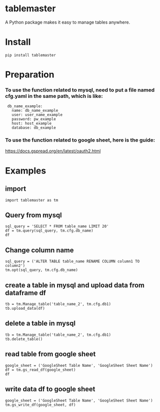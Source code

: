 # tablemaster
A Python package makes it easy to manage tables anywhere.

# Install
```
pip install tablemaster
```

# Preparation
### To use the function related to mysql, need to put a file named cfg.yaml in the same path, which is like:
```
 db_name_example:
   name: db_name_example
   user: user_name_example
   password: pw_example
   host: host_example
   database: db_example
```

### To use the function related to google sheet, here is the guide:
https://docs.gspread.org/en/latest/oauth2.html

# Examples

## import
```
import tablemaster as tm
```

## Query from mysql
```
sql_query = 'SELECT * FROM table_name LIMIT 20'
df = tm.query(sql_query, tm.cfg.db_name)
df
```

## Change column name
```
sql_query = ('ALTER TABLE table_name RENAME COLUMN column1 TO column2')
tm.opt(sql_query, tm.cfg.db_name)
```

## create a table in mysql and upload data from dataframe df
```
tb = tm.Manage_table('table_name_2', tm.cfg.db1)
tb.upload_data(df)
```

## delete a table in mysql
```
tb = tm.Manage_table('table_name_2', tm.cfg.db1)
tb.delete_table()
```

## read table from google sheet
```
google_sheet = ('GoogleSheet Table Name', 'GoogleSheet Sheet Name')
df = tm.gs_read_df(google_sheet)
df
```

## write data df to google sheet
```
google_sheet = ('GoogleSheet Table Name', 'GoogleSheet Sheet Name')
tm.gs_write_df(google_sheet, df)
```
